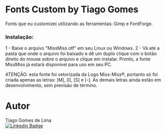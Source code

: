 # Fonts Custom by Tiago Gomes
Fonts que eu customizei utilizando as ferramentas: Gimp e FontForge.

### Instalação:
1 - Baixe o arquivo "MissMiss.otf" em seu Linux ou Windows.
2 - Vá até a pasta que onde o arquivo foi baixado e dê um duplo clique com o botão direito do mouse sobre o arquivo e clique em instalar.
Pronto, a fonte MissMiss já estará disponível para uso em seu PC.

ATENÇÃO: esta fonte foi vetorizada da Logo Miss-Miss®, portanto só foi criada apenas as letras: [M], [I], [S] e [-]. As demais letras ainda estão em desenvolvimento, sem previsão de término.

# Autor

Tiago Gomes de Lima<br>
[![Linkedin Badge](https://img.shields.io/badge/Tiago_Gomes-blue?style=flat-square&logo=Linkedin&logoColor=white&link=https://www.linkedin.com/in/tiago-gomes187/)](https://www.linkedin.com/in/tiago-gomes187/) 
